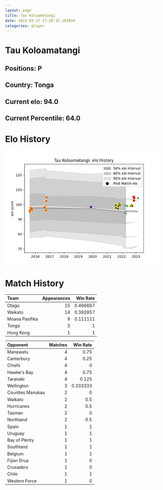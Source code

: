 ```yaml
---  
layout: page  
title: Tau Koloamatangi  
date: 2023-03-17 17:28:15.103034  
categories: player  
---
```

# Tau Koloamatangi

## Positions: P

## Country: Tonga

## Current elo: 94.0

## Current Percentile: 64.0

# Elo History


![elo history](history_TauKoloamatangi.png)
# Match History


| Team           |   Appearances |   Win Rate |
|:---------------|--------------:|-----------:|
| Otago          |            15 |   0.466667 |
| Waikato        |            14 |   0.392857 |
| Moana Pasifika |             9 |   0.111111 |
| Tonga          |             3 |   1        |
| Hong Kong      |             1 |   1        |

| Opponent         |   Matches |   Win Rate |
|:-----------------|----------:|-----------:|
| Manawatu         |         4 |   0.75     |
| Canterbury       |         4 |   0.25     |
| Chiefs           |         4 |   0        |
| Hawke's Bay      |         4 |   0.75     |
| Taranaki         |         4 |   0.125    |
| Wellington       |         3 |   0.333333 |
| Counties Manukau |         2 |   0        |
| Waikato          |         2 |   0.5      |
| Hurricanes       |         2 |   0.5      |
| Tasman           |         2 |   0        |
| Northland        |         2 |   0.5      |
| Spain            |         1 |   1        |
| Uruguay          |         1 |   1        |
| Bay of Plenty    |         1 |   1        |
| Southland        |         1 |   1        |
| Belgium          |         1 |   1        |
| Fijian Drua      |         1 |   0        |
| Crusaders        |         1 |   0        |
| Chile            |         1 |   1        |
| Western Force    |         1 |   0        |